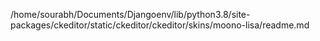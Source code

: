 /home/sourabh/Documents/Djangoenv/lib/python3.8/site-packages/ckeditor/static/ckeditor/ckeditor/skins/moono-lisa/readme.md